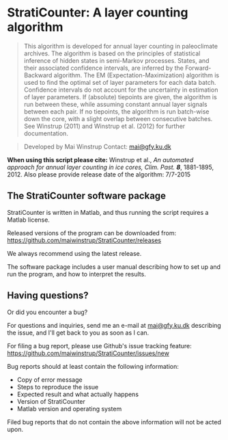 

**StratiCounter:** A layer counting algorithm
=========================================
> This algorithm is developed for annual layer counting in paleoclimate archives. The algorithm is based on the principles of statistical inference of hidden states in semi-Markov processes. States, and their associated confidence intervals, are inferred by the Forward-Backward algorithm. The EM (Expectation-Maximization) algorithm is used to find the optimal set of layer parameters for each data batch. Confidence intervals do not account for the uncertainty in estimation of layer parameters. If (absolute) tiepoints are given, the algorithm is run between these, while assuming constant annual layer signals between each pair. If no tiepoints, the algorithm is run batch-wise down the core, with a slight overlap between consecutive batches. See Winstrup (2011) and Winstrup et al. (2012) for further documentation. 

> Developed by Mai Winstrup
> Contact: mai@gfy.ku.dk

**When using this script please cite:** 
Winstrup et al., *An automated approach for annual layer counting in ice cores, Clim. Past.* ***8***, 1881-1895,  2012. 
Also please provide release date of the algorithm: 7/7-2015

The StratiCounter software package
------------------------------
StratiCounter is written in Matlab, and thus running the script requires a Matlab license. 

Released versions of the program can be downloaded from: 
https://github.com/maiwinstrup/StratiCounter/releases

We always recommend using the latest release. 

The software package includes a user manual describing how to set up and run the program, and how to interpret the results.

Having questions? 
----
Or did you encounter a bug?

For questions and inquiries, send me an e-mail at mai@gfy.ku.dk describing the issue, and I'll get back to you as soon as I can. 

For filing a bug report, please use Github's issue tracking feature: 
https://github.com/maiwinstrup/StratiCounter/issues/new

Bug reports should at least contain the following information:
- Copy of error message  
- Steps to reproduce the issue
- Expected result and what actually happens
- Version of StratiCounter
- Matlab version and operating system

Filed bug reports that do not contain the above information will not be acted upon. 